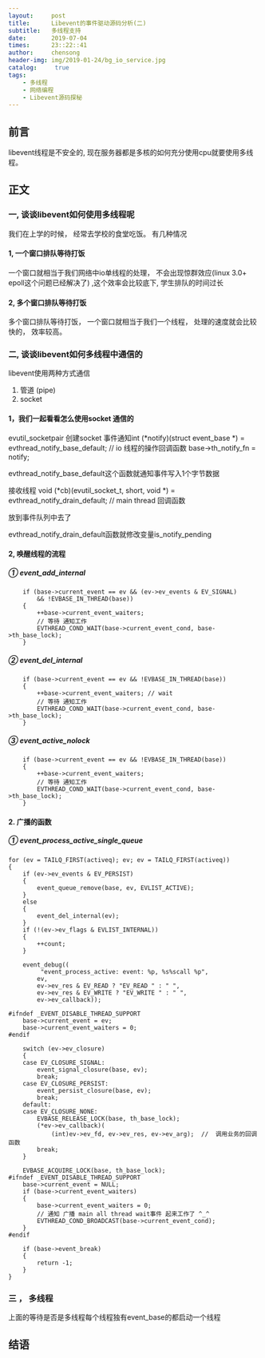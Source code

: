 ```yaml
---
layout:     post
title:      Libevent的事件驱动源码分析(二)
subtitle:   多线程支持
date:       2019-07-04
times:      23::22::41
author:     chensong
header-img: img/2019-01-24/bg_io_service.jpg
catalog: 	 true
tags:
    - 多线程
    - 网络编程
    - Libevent源码探秘
---
```


## 前言

   libevent线程是不安全的, 现在服务器都是多核的如何充分使用cpu就要使用多线程。 
   

## 正文

### 一, 谈谈libevent如何使用多线程呢

我们在上学的时候， 经常去学校的食堂吃饭。 有几种情况

#### 1, 一个窗口排队等待打饭

一个窗口就相当于我们网络中io单线程的处理， 不会出现惊群效应(linux 3.0+ epoll这个问题已经解决了) ,这个效率会比较底下, 学生排队的时间过长

#### 2, 多个窗口排队等待打饭

多个窗口排队等待打饭， 一个窗口就相当于我们一个线程， 处理的速度就会比较快的， 效率较高。

### 二, 谈谈libevent如何多线程中通信的

libevent使用两种方式通信 

1. 管道 (pipe)
2. socket


#### 1，我们一起看看怎么使用socket 通信的


evutil_socketpair 创建socket
事件通知int (*notify)(struct event_base *) = evthread_notify_base_default;         // io 线程的操作回调函数
base->th_notify_fn = notify;

evthread_notify_base_default这个函数就通知事件写入1个字节数据

接收线程 void (*cb)(evutil_socket_t, short, void *) = evthread_notify_drain_default; // main thread 回调函数

放到事件队列中去了

evthread_notify_drain_default函数就修改变量is_notify_pending


#### 2, 唤醒线程的流程

##### ① event_add_internal

```
	if (base->current_event == ev && (ev->ev_events & EV_SIGNAL)
	    && !EVBASE_IN_THREAD(base)) 
	{
		++base->current_event_waiters;
		// 等待 通知工作  
		EVTHREAD_COND_WAIT(base->current_event_cond, base->th_base_lock);
	}
```

##### ② event_del_internal

```
	if (base->current_event == ev && !EVBASE_IN_THREAD(base)) 
	{
		++base->current_event_waiters; // wait
		// 等待 通知工作  
		EVTHREAD_COND_WAIT(base->current_event_cond, base->th_base_lock);
	}
```

##### ③ event_active_nolock

```
	if (base->current_event == ev && !EVBASE_IN_THREAD(base)) 
	{
		++base->current_event_waiters;
		// 等待 通知工作  
		EVTHREAD_COND_WAIT(base->current_event_cond, base->th_base_lock);
	}
```

#### 2. 广播的函数

#####	① event_process_active_single_queue

```
for (ev = TAILQ_FIRST(activeq); ev; ev = TAILQ_FIRST(activeq)) 
{
	if (ev->ev_events & EV_PERSIST)
	{
		event_queue_remove(base, ev, EVLIST_ACTIVE);
	}
	else
	{
		event_del_internal(ev);
	}
	if (!(ev->ev_flags & EVLIST_INTERNAL))
	{
		++count;
	}

	event_debug((
		 "event_process_active: event: %p, %s%scall %p",
		ev,
		ev->ev_res & EV_READ ? "EV_READ " : " ",
		ev->ev_res & EV_WRITE ? "EV_WRITE " : " ",
		ev->ev_callback));

#ifndef _EVENT_DISABLE_THREAD_SUPPORT
	base->current_event = ev;
	base->current_event_waiters = 0;
#endif

	switch (ev->ev_closure) 
	{
	case EV_CLOSURE_SIGNAL:
		event_signal_closure(base, ev);
		break;
	case EV_CLOSURE_PERSIST:
		event_persist_closure(base, ev);
		break;
	default:
	case EV_CLOSURE_NONE:
		EVBASE_RELEASE_LOCK(base, th_base_lock);
		(*ev->ev_callback)(
			(int)ev->ev_fd, ev->ev_res, ev->ev_arg);  //  调用业务的回调函数 
		break;
	}

	EVBASE_ACQUIRE_LOCK(base, th_base_lock);
#ifndef _EVENT_DISABLE_THREAD_SUPPORT
	base->current_event = NULL;
	if (base->current_event_waiters)
	{
		base->current_event_waiters = 0;
		// 通知 广播 main all thread wait事件 起来工作了 ^_^
		EVTHREAD_COND_BROADCAST(base->current_event_cond);
	}
#endif

	if (base->event_break)
	{
		return -1;
	}
}

```



### 三 ， 多线程

上面的等待是否是多线程每个线程独有event_base的都启动一个线程



## 结语




